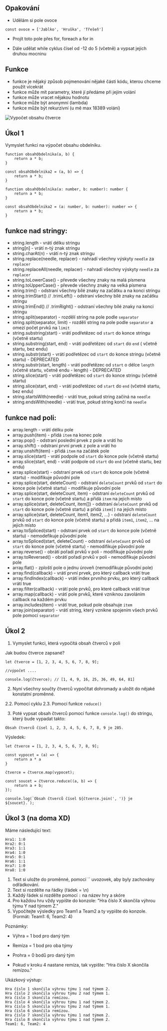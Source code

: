 ## Opakování

-   Udělám si pole ovoce

```JS
const ovoce = ['Jablko', 'Hruška', 'Třešeň']
```

-   Projít toto pole přes for, foreach a for in

-   Dále udělat while cyklus čísel od -12 do 5 (včetně) a vypsat jejich druhou mocninu

## Funkce

-   funkce je nějaký způsob pojmenování nějaké části kódu, kterou chceme použít vícekrát
-   funkce může mít parametry, které jí předáme při jejím volání
-   funkce může vracet nějakou hodnotu
-   funkce může být anonymní (lambda)
-   funkce může být rekurzivní (u mě max 18389 volání)

![Vypočet obsahu čtverce](https://upload.patrick115.eu/screenshot/ksnip_tmp_ZgxQTt.png)

## Úkol 1

Vymyslet funkci na výpočet obsahu obdelníku.

```JS
function obsahObdelnika(a, b) {
    return a * b;
}

const obsahObdelnika2 = (a, b) => {
    return a * b;
}
```

```TS
function obsahObdelnika(a: number, b: number): number {
    return a * b;
}

const obsahObdelnika2 = (a: number, b: number): number => {
    return a * b;
}
```

## funkce nad stringy:

-   string.length - vrátí délku stringu
-   string[n] - vrátí n-tý znak stringu
-   string.charAt(n) - vrátí n-tý znak stringu
-   string.replace(needle, replacer) - nahradí všechny výskyty `needle` za `replacer`
-   string.replaceAll(needle, replacer) - nahradí všechny výskyty `needle` za `replacer`
-   string.toLowerCase() - převede všechny znaky na malá písmena
-   string.toUpperCase() - převede všechny znaky na velká písmena
-   string.trim() - odstraní všechny bílé znaky na začátku a na konci stringu
-   string.trimStart() // .trimLeft() - odstraní všechny bílé znaky na začátku stringu
-   string.trimEnd() // .trimRight() - odstraní všechny bílé znaky na konci stringu
-   string.split(separator) - rozdělí string na pole podle `separator`
-   string.split(separator, limit) - rozdělí string na pole podle `separator` a omezí počet prvků na `limit`
-   string.substring(start) - vrátí podřetězec od `start` do konce stringu (včetně startu)
-   string.substring(start, end) - vrátí podřetězec od `start` do `end` ( včetně startu, bez endu)
-   string.substr(start) - vrátí podřetězec od `start` do konce stringu (včetně startu) - DEPRECATED
-   string.substr(start, length) - vrátí podřetězec od `start` o délce `length` (včetně startu, včetně endu - length) - DEPRECATED
-   string.slice(start) - vrátí podřetězec od `start` do konce stringu (včetně startu)
-   string.slice(start, end) - vrátí podřetězec od `start` do `end` (včetně startu, bez endu)
-   string.startsWith(needle) - vrátí true, pokud string začíná na `needle`
-   string.endsWith(needle) - vrátí true, pokud string končí na `needle`

## funkce nad poli:

-   array.length - vrátí délku pole
-   array.push(item) - přidá `item` na konec pole
-   array.pop() - odstraní poslední prvek z pole a vrátí ho
-   array.shift() - odstraní první prvek z pole a vrátí ho
-   array.unshift(item) - přidá `item` na začátek pole
-   array.slice(start) - vrátí podpole od `start` do konce pole (včetně startu)
-   array.slice(start, end) - vrátí podpole od `start` do `end` (včetně startu, bez endu)
-   array.splice(start) - odstraní prvek od `start` do konce pole (včetně startu) - modifikuje původní pole
-   array.splice(start, deleteCount) - odstraní `deleteCount` prvků od `start` do konce pole (včetně startu) - modifikuje původní pole
-   array.splice(start, deleteCount, item) - odstraní `deleteCount` prvků od `start` do konce pole (včetně startu) a přidá `item` na jejich místo
-   array.splice(start, deleteCount, item[]) - odstraní `deleteCount` prvků od `start` do konce pole (včetně startu) a přidá `item[]` na jejich místo
-   array.splice(start, deleteCount, item1, item2, ...) - odstraní `deleteCount` prvků od `start` do konce pole (včetně startu) a přidá `item1`, `item2`, ... na jejich místo
-   array.toSpliced(start) - odstraní prvek od `start` do konce pole (včetně startu) - nemodefikuje původní pole
-   array.toSpliced(start, deleteCount) - odstraní `deleteCount` prvků od `start` do konce pole (včetně startu) - nemodifikuje původní pole
-   array.reverse() - obrátí pořadí prvků v poli - modifikuje původní pole
-   array.toReversed() - obrátí pořadí prvků v poli - nemodifikuje původní pole
-   array.flat() - zploští pole o jednu úroveň (nemodifikuje původní pole)
-   array.find(callback) - vrátí první prvek, pro který callback vrátí true
-   array.findIndex(callback) - vrátí index prvního prvku, pro který callback vrátí true
-   array.filter(callback) - vrátí pole prvků, pro které callback vrátí true
-   array.map(callback) - vrátí pole prvků, které vzniknou zavoláním callback na každém prvku
-   array.includes(item) - vrátí true, pokud pole obsahuje `item`
-   array.join(separator) - vrátí string, který vznikne spojením všech prvků pole pomocí `separator`

## Úkol 2

1. Vymyslet funkci, která vypočítá obsah čtverců v poli

Jak budou čtverce zapsané?

```JS
let čtverce = [1, 2, 3, 4, 5, 6, 7, 8, 9];

//výpočet ....

console.log(čtverce); // [1, 4, 9, 16, 25, 36, 49, 64, 81]
```

2. Nyní všechny součty čtverců vypočítat dohromady a uložit do nějaké konstatní proměnné.

2.2. Pomocí cyklu
2.3. Pomocí funkce `reduce()`

3. Poté vypsat obsah čtverců pomocí funkce `console.log()` do stringu, který bude vypadat takto:

```
Obsah čtverců čísel 1, 2, 3, 4, 5, 6, 7, 8, 9 je 285.
```

Výsledek:

```JS
let čtverce = [1, 2, 3, 4, 5, 6, 7, 8, 9];

const vypocet = (a) => {
    return a * a
}

čtverce = čtverce.map(vypocet);

const soucet = čtverce.reduce((a, b) => {
    return a + b;
});

console.log(`Obsah čtverců čísel ${čtverce.join(', ')} je ${soucet}.`);
```

## Úkol 3 (na doma XD)

Máme následující text:

```
Hra1: 1:0
Hra2: 0:1
Hra3: 1:1
Hra4: 1:0
Hra5: 0:1
Hra6: 1:1
Hra7: 1:0
Hra8: 1:0
```

1. Text si uložte do proměnné, pomocí `` uvozovek, aby byly zachovány odřádkování.
2. Text si rozdělte na řádky (řádek = \n)
3. Každý řádek si rozdělte pomocí `:` na název hry a skóre
4. Pro každou hru vždy vypište do konzole: "Hra číslo X skončila výhrou týmu Y nad týmem Z."
5. Vypočítejte výsledky pro Team1 a Team2 a ty vypište do konzole. (Formát: Team1: 6, Team2: 4)

Poznámky:

-   Výhra = 1 bod pro daný tým
-   Remíza = 1 bod pro oba týmy
-   Prohra = 0 bodů pro daný tým

-   Pokud v kroku 4 nastane remíza, tak vypište: "Hra číslo X skončila remízou."

Ukázkový výstup:

```
Hra číslo 1 skončila výhrou týmu 1 nad týmem 2.
Hra číslo 2 skončila výhrou týmu 2 nad týmem 1.
Hra číslo 3 skončila remízou.
Hra číslo 4 skončila výhrou týmu 1 nad týmem 2.
Hra číslo 5 skončila výhrou týmu 2 nad týmem 1.
Hra číslo 6 skončila remízou.
Hra číslo 7 skončila výhrou týmu 1 nad týmem 2.
Hra číslo 8 skončila výhrou týmu 1 nad týmem 2.
Team1: 6, Team2: 4
```
